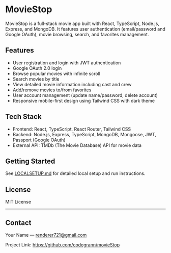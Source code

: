 # MovieStop

MovieStop is a full-stack movie app built with React, TypeScript, Node.js, Express, and MongoDB. It features user authentication (email/password and Google OAuth), movie browsing, search, and favorites management.

## Features
- User registration and login with JWT authentication
- Google OAuth 2.0 login
- Browse popular movies with infinite scroll
- Search movies by title
- View detailed movie information including cast and crew
- Add/remove movies to/from favorites
- User account management (update name/password, delete account)
- Responsive mobile-first design using Tailwind CSS with dark theme

## Tech Stack
- Frontend: React, TypeScript, React Router, Tailwind CSS
- Backend: Node.js, Express, TypeScript, MongoDB, Mongoose, JWT, Passport (Google OAuth)
- External API: TMDb (The Movie Database) API for movie data



## Getting Started
See [LOCALSETUP.md](./LOCALSETUP.md) for detailed local setup and run instructions.
<!-- 
--- -->



<!-- ## API Routes

### Auth

- `POST /api/auth/register` — Register new user
- `POST /api/auth/login` — Login user
- `GET /api/auth/google` — Google OAuth login
- `GET /api/auth/google/callback` — Google OAuth callback

### Movies (Protected)

- `GET /api/movies/popular` — Get popular movies
- `GET /api/movies/search?query=` — Search movies by query
- `GET /api/movies/:id` — Get movie details by ID

### User (Protected)

- `GET /api/user/favorites` — Get user's favorite movie IDs
- `POST /api/user/favorites/:movieId` — Add movie to favorites
- `DELETE /api/user/favorites/:movieId` — Remove movie from favorites
- `PUT /api/user/account` — Update user account (name/password)
- `DELETE /api/user/account` — Delete user account -->

<!-- --- -->

## License

MIT License

---

## Contact

Your Name — [renderer721@gmail.com](mailto:renderer721@gmail.com)

Project Link: https://github.com/codegrann/movieStop
